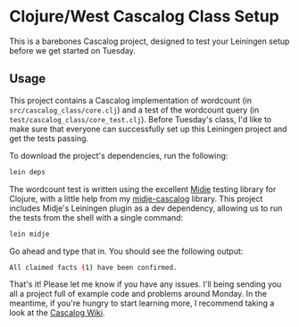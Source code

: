 # Clojure/West Cascalog Class Setup

This is a barebones Cascalog project, designed to test your Leiningen setup before we get started on Tuesday.

## Usage

This project contains a Cascalog implementation of wordcount (in `src/cascalog_class/core.clj`) and a test of the wordcount query (in `test/cascalog_class/core_test.clj`). Before Tuesday's class, I'd like to make sure that everyone can successfully set up this Leiningen project and get the tests passing. 

To download the project's dependencies, run the following:


```bash
lein deps
```

The wordcount test is written using the excellent [Midje](https://github.com/marick/Midje) testing library for Clojure, with a little help from my [midje-cascalog](https://github.com/sritchie/midje-cascalog) library. This project includes Midje's Leiningen plugin as a dev dependency, allowing us to run the tests from the shell with a single command:

```bash
lein midje
```

Go ahead and type that in. You should see the following output:

```bash
All claimed facts (1) have been confirmed. 
```

That's it! Please let me know if you have any issues. I'll being sending you all a project full of example code and problems around Monday. In the meantime, if you're hungry to start learning more, I recommend taking a look at the [Cascalog Wiki](https://github.com/nathanmarz/cascalog/wiki).
